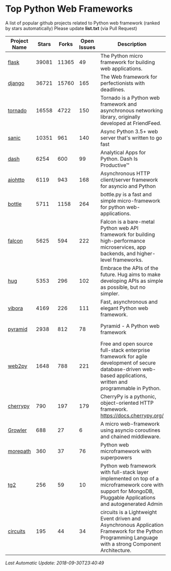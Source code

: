 # Top Python Web Frameworks
A list of popular github projects related to Python web framework (ranked by stars automatically)
Please update **list.txt** (via Pull Request)

| Project Name | Stars | Forks | Open Issues | Description | Last Commit |
| ------------ | ----- | ----- | ----------- | ----------- | ----------- |
| [flask](https://github.com/pallets/flask) | 39081 | 11365 | 49 | The Python micro framework for building web applications. | 2018-09-30 00:21:17 |
| [django](https://github.com/django/django) | 36721 | 15760 | 165 | The Web framework for perfectionists with deadlines. | 2018-09-29 15:11:49 |
| [tornado](https://github.com/tornadoweb/tornado) | 16558 | 4722 | 150 | Tornado is a Python web framework and asynchronous networking library, originally developed at FriendFeed. | 2018-09-16 20:09:40 |
| [sanic](https://github.com/huge-success/sanic) | 10351 | 961 | 140 | Async Python 3.5+ web server that's written to go fast | 2018-09-27 01:30:46 |
| [dash](https://github.com/plotly/dash) | 6254 | 600 | 99 | Analytical Apps for Python. Dash Is Productive™ | 2018-09-26 20:26:24 |
| [aiohttp](https://github.com/aio-libs/aiohttp) | 6119 | 943 | 168 | Asynchronous HTTP client/server framework for asyncio and Python | 2018-09-30 06:48:53 |
| [bottle](https://github.com/bottlepy/bottle) | 5711 | 1158 | 264 | bottle.py is a fast and simple micro-framework for python web-applications. | 2018-07-19 12:12:04 |
| [falcon](https://github.com/falconry/falcon) | 5625 | 594 | 222 | Falcon is a bare-metal Python web API framework for building high-performance microservices, app backends, and higher-level frameworks. | 2018-08-29 16:11:45 |
| [hug](https://github.com/timothycrosley/hug) | 5353 | 296 | 102 | Embrace the APIs of the future. Hug aims to make developing APIs as simple as possible, but no simpler. | 2018-09-18 05:18:55 |
| [vibora](https://github.com/vibora-io/vibora) | 4169 | 226 | 111 | Fast, asynchronous and elegant Python web framework. | 2018-07-17 22:02:08 |
| [pyramid](https://github.com/Pylons/pyramid) | 2938 | 812 | 78 | Pyramid - A Python web framework | 2018-09-27 20:02:24 |
| [web2py](https://github.com/web2py/web2py) | 1648 | 788 | 221 | Free and open source full-stack enterprise framework for agile development of secure database-driven web-based applications, written and programmable in Python. | 2018-09-28 05:19:37 |
| [cherrypy](https://github.com/cherrypy/cherrypy) | 790 | 197 | 179 | CherryPy is a pythonic, object-oriented HTTP framework.      https://docs.cherrypy.org/ | 2018-09-30 11:56:53 |
| [Growler](https://github.com/pyGrowler/Growler) | 688 | 27 | 6 | A micro web-framework using asyncio coroutines and chained middleware. | 2017-03-12 02:39:16 |
| [morepath](https://github.com/morepath/morepath) | 360 | 37 | 76 | Python web microframework with superpowers | 2017-12-29 08:11:05 |
| [tg2](https://github.com/TurboGears/tg2) | 256 | 59 | 10 | Python web framework with full-stack layer implemented on top of a microframework core with support for MongoDB, Pluggable Applications and autogenerated Admin | 2018-09-06 21:53:15 |
| [circuits](https://github.com/circuits/circuits) | 195 | 44 | 34 | circuits is a Lightweight Event driven and Asynchronous Application Framework for the Python Programming Language with a strong Component Architecture. | 2018-09-18 13:17:24 |

*Last Automatic Update: 2018-09-30T23:40:49*